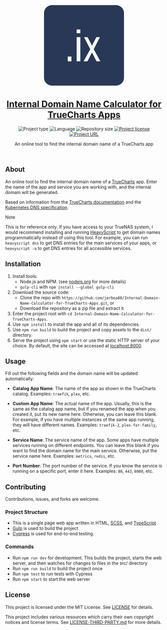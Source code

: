 <!-- Project Header -->
<div align="center">
  <img class="projectLogo" src="src/android-chrome-512x512.png" alt="Project logo" title="Project logo" width="256">

  <h1 class="projectName">
    <a href="https://internal-domain-name-calculator-for-truecharts-apps.johng.io/" title="Internal Domain Name Calculator for TrueCharts Apps">
      Internal Domain Name Calculator for TrueCharts Apps
    </a>
  </h1>

  <p class="projectBadges">
    <img src="https://img.shields.io/badge/type-Web_App-ff5722.svg" alt="Project type" title="Project type">
    <img src="https://img.shields.io/github/languages/top/jerboa88/Internal-Domain-Name-Calculator-for-TrueCharts-Apps.svg" alt="Language" title="Language">
    <img src="https://img.shields.io/github/repo-size/jerboa88/Internal-Domain-Name-Calculator-for-TrueCharts-Apps.svg" alt="Repository size" title="Repository size">
    <a href="LICENSE">
      <img src="https://img.shields.io/github/license/jerboa88/Internal-Domain-Name-Calculator-for-TrueCharts-Apps.svg" alt="Project license" title="Project license"/>
    </a>
    <a href="https://internal-domain-name-calculator-for-truecharts-apps.johng.io/" title="Project URL">
			<img src="https://img.shields.io/website?url=https%3A%2F%2Finternal-domain-name-calculator-for-truecharts-apps.johng.io&up_message=internal-domain-name-calculator-for-truecharts-apps.johng.io%20%E2%86%97" alt="Project URL" title="Project URL">
		</a>
  </p>

  <p class="projectDesc" data-exposition="An online tool to find internal domain names of certain TrueNAS apps. This project was created to solve a personal need and as a way to learn more about the DNS-based service discovery mechanism that Kubernetes uses.">
    An online tool to find the internal domain name of a TrueCharts app
  </p>

  <br/>
</div>


## About
An online tool to find the internal domain name of a [TrueCharts](https://truecharts.org/charts/description_list/) app. Enter the name of the app and service you are working with, and the internal domain will be generated.

Based on information from the [TrueCharts documentation](https://truecharts.org/manual/SCALE/guides/linking-apps/) and the [Kubernetes DNS specification](https://github.com/kubernetes/dns/blob/master/docs/specification.md).

> [!NOTE]
> This is for reference only. If you have access to your TrueNAS system, I would recommend installing and running [HeavyScript](https://github.com/Heavybullets8/heavy_script) to get domain names programmatically instead of using this tool. For example, you can run `heavyscript dns` to get DNS entries for the main services of your apps, or `heavyscript -a` to get DNS entries for all accessible services.


## Installation
1. Install tools:
   - Node.js and NPM. (see [nodejs.org](https://nodejs.org/) for more details)
   - `gulp-cli` with `npm install --global gulp-cli`
2. Download the source code:
   - Clone the repo with `https://github.com/jerboa88/Internal-Domain-Name-Calculator-for-TrueCharts-Apps.git`, or
   - Download the repository as a zip file and extract it
3. Enter the project root with `cd Internal-Domain-Name-Calculator-for-TrueCharts-Apps`.
4. Use `npm install` to install the app and all of its dependencies.
5. Use `npm run build` to build the project and copy assets to the `dist/` directory.
6. Serve the project using `npm start` or use the static HTTP server of your choice. By default, the site can be accessed at [localhost:8000](https://localhost:8000).


## Usage
Fill out the following fields and the domain name will be updated automatically:
- **Catalog App Name**: The name of the app as shown in the TrueCharts catalog. Examples: `traefik`, `plex`, etc.

- **Custom App Name**: The actual name of the app. Usually, this is the same as the catalog app name, but if you renamed the app when you created it, put its new name here. Otherwise, you can leave this blank. For example, if you have multiple instances of the same app running, they will have different names. Examples: `traefik-2`, `plex-for-family`, etc.

- **Service Name**: The service name of the app. Some apps have multiple services running on different endpoints. You can leave this blank if you want to find the domain name for the main service. Otherwise, put the service name here. Examples: `metrics`, `redis`, etc.

- **Port Number**: The port number of the service. If you know the service is running on a specific port, enter it here. Examples: `80`, `443`, `8080`, etc.


## Contributing
Contributions, issues, and forks are welcome.

### Project Structure
- This is a single page web app written in HTML, [SCSS](https://sass-lang.com/), and [TypeScript](https://www.typescriptlang.org/)
- [Gulp](https://gulpjs.com/) is used to build the project
- [Cypress](https://www.cypress.io/) is used for end-to-end testing.

### Commands
- Run `npm run dev` for development. This builds the project, starts the web server, and then watches for changes to files in the src/ directory
- Run `npm run build` to build the project once
- Run `npm test` to run tests with Cypress
- Run `npm start` to start the web server


## License
This project is licensed under the MIT License. See [LICENSE](LICENSE) for details.

This project includes various resources which carry their own copyright notices and license terms. See [LICENSE-THIRD-PARTY.md](LICENSE-THIRD-PARTY.md) for more details.
